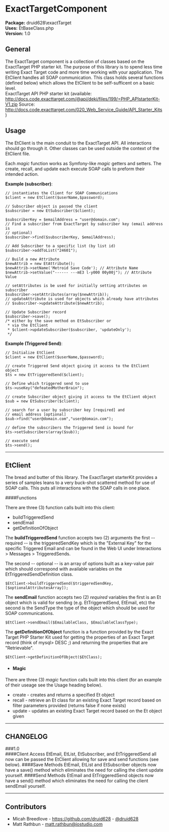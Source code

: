 ExactTargetComponent  
========

**Package:** druid628\exactTarget  
**Uses:** EtBaseClass.php  
**Version:** 1.0

General  
----------
The ExactTarget component is a collection of classes based on the 
ExactTarget PHP starter kit. The purpose of this library is to spend less time 
writing Exact Target code and more time working with your application.
The EtClient handles all SOAP communication. This class holds several 
functions (defined below) which allows the EtClient to be self-sufficent on a 
basic level.  
ExactTarget API PHP starter kit (available: 
<http://docs.code.exacttarget.com/@api/deki/files/199/=PHP_APIstarterKit-V1.zip>
Source: 
<http://docs.code.exacttarget.com/020_Web_Service_Guide/API_Starter_Kits>)
  

Usage  
----------
The EtClient is the main conduit to the ExactTarget API. All interactions 
should go through it.  Other classes can be used outside the context of the 
EtClient file.

Each *magic* function works as Symfony-like *magic* getters and setters.  The 
create, recall, and update each execute SOAP calls to preform their intended 
action.  
  
**Example (subscriber)**:  

    // instantiates the Client for SOAP Communications
    $client = new EtClient($userName,$password);
 
    // Subscriber object is passed the client 
    $subscriber = new EtSubscriber($client);

    $subscriberKey = $emailAddress = "user@domain.com";
    // Find a subscriber from ExactTarget by subscriber key (email address is 
    // optional)
    $subscriber->find($subscriberKey, $emailAddress);

    // Add Subscriber to a specific list (by list id)
    $subscriber->addToList("24601");

    // Build a new Attribute 
    $newAttrib = new EtAttribute();
    $newAttrib->setName('Metroid Save Code'); // Attribute Name
    $newAttrib->setValue("------ ---mE3 l-y000 00y00j"); // Attribute Value

    // setAttributes is be used for initially setting attributes on subscriber
    $subscriber->setAttributes(array($newAttrib)); 
    // updateAttribute is used for objects which already have attributes
    // $subscriber->updateAttribute($newAttrib); 

    // Update Subscriber record
    $subscriber->save(); 
    /* either by the save method on EtSubscriber or
     * via the EtClient 
     * $client->updateSubscriber($subscriber, 'updateOnly');   
     */

**Example (Triggered Send)**:  

    // Initialize EtClient
    $client = new EtClient($userName,$password); 

    // create Triggered Send object giving it access to the EtClient object
    $ts = new EtTriggeredSend($client);

    // Define which triggered send to use
    $ts->useKey("defeatedMotherBrain");

    // create Subscriber object giving it access to the EtClient object
    $sub = new EtSubscriber($client);

    // search for a user by subscriber key [required] and 
    // email address [optional]
    $sub->find("user@domain.com","user@domain.com");
    
    // define the subscribers the Triggered Send is bound for
    $ts->setSubscribers(array($sub));

    // execute send
    $ts->send();

* * *

EtClient
----------
The bread and butter of this library. The ExactTarget starterKit provides a 
series of samples leans to a very buck-shot scattered method for use of SOAP 
calls. This puts all interactions with the SOAP calls in one place.  

####Functions

There are three (3) function calls built into this client:  

* buildTriggeredSend
* sendEmail
* getDefinitionOfObject


The **buildTriggeredSend** function accepts two (2) arguments the first -- 
required -- is the triggeredSendKey which is the "External Key" for the specific
Triggered Email and can be found in the Web UI under Interactions > Messages > 
TriggeredSends.  

The second -- optional -- is an array of options built as a key-value pair which
should correspond with available variables on the EtTriggeredSendDefinition
class.  
  
`$EtClient->buildTriggeredSend($triggeredSendKey, [$optionalAttributesArray]);`  
  
The **sendEmail** function accepts two (2) *required* variables the first is an 
Et object which  is valid for sending (e.g. EtTriggeredSend, EtEmail, etc)
 the second is the SendType the type of the object which should be used for SOAP
 communications.  
  
`$EtClient->sendEmail($EmailableClass, $EmailableClassType);`  
  
The **getDefinitionOfObject** function is a function provided by the Exact 
Target PHP Starter Kit used for getting the properties of an Exact Target 
record (think of mysql> DESC <table>;) and returning the properties that are 
"Retrievable".  

`$EtClient->getDefinitionOfObject($EtClass);`  

 * #### Magic
There are three (3) *magic* function calls built into this client (for an 
example of their useage see the Usage heading below).    

  *  create - creates and returns a specified Et object
  *  recall - retrieve an Et class for an existing Exact Target record based 
  on filter parameters provided (returns false if none exists)
  *  update - updates an existing Exact Target record based on the Et object 
  given

* * *

CHANGELOG  
----------
###1.0  
####Client Access
EtEmail, EtList, EtSubscriber, and EtTriggeredSend all now can be 
passed the EtClient allowing for save and send functions (see below).
####Save Methods
EtEmail, EtList and EtSubscriber objects now have a save() method which 
eliminates the need for calling the client update yourself.
####Send Methods
EtEmail and EtTriggeredSend objects now have a send() method which 
eliminates the need for calling the client sendEmail yourself.

* * *

Contributors
----------
 * Micah Breedlove - <https://github.com/druid628> - [@druid628](http://twitter.com/druid628)
 * Matt Rathbun - [matt.rathbun@iostudio.com](mailto:matt.rathbun@iostudio.com)

